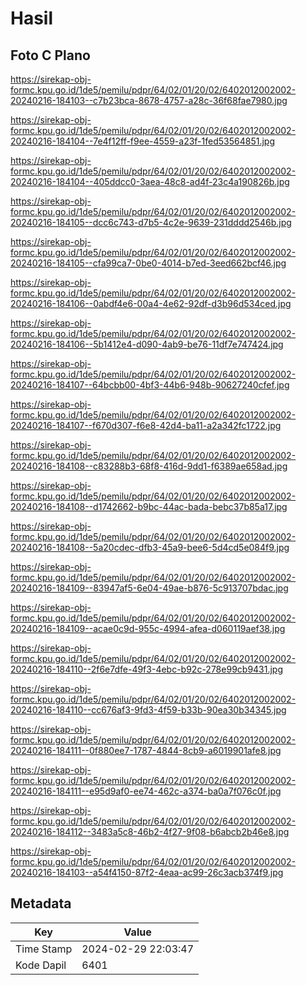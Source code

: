 # Hasil

## Foto C Plano

https://sirekap-obj-formc.kpu.go.id/1de5/pemilu/pdpr/64/02/01/20/02/6402012002002-20240216-184103--c7b23bca-8678-4757-a28c-36f68fae7980.jpg

https://sirekap-obj-formc.kpu.go.id/1de5/pemilu/pdpr/64/02/01/20/02/6402012002002-20240216-184104--7e4f12ff-f9ee-4559-a23f-1fed53564851.jpg

https://sirekap-obj-formc.kpu.go.id/1de5/pemilu/pdpr/64/02/01/20/02/6402012002002-20240216-184104--405ddcc0-3aea-48c8-ad4f-23c4a190826b.jpg

https://sirekap-obj-formc.kpu.go.id/1de5/pemilu/pdpr/64/02/01/20/02/6402012002002-20240216-184105--dcc6c743-d7b5-4c2e-9639-231dddd2546b.jpg

https://sirekap-obj-formc.kpu.go.id/1de5/pemilu/pdpr/64/02/01/20/02/6402012002002-20240216-184105--cfa99ca7-0be0-4014-b7ed-3eed662bcf46.jpg

https://sirekap-obj-formc.kpu.go.id/1de5/pemilu/pdpr/64/02/01/20/02/6402012002002-20240216-184106--0abdf4e6-00a4-4e62-92df-d3b96d534ced.jpg

https://sirekap-obj-formc.kpu.go.id/1de5/pemilu/pdpr/64/02/01/20/02/6402012002002-20240216-184106--5b1412e4-d090-4ab9-be76-11df7e747424.jpg

https://sirekap-obj-formc.kpu.go.id/1de5/pemilu/pdpr/64/02/01/20/02/6402012002002-20240216-184107--64bcbb00-4bf3-44b6-948b-90627240cfef.jpg

https://sirekap-obj-formc.kpu.go.id/1de5/pemilu/pdpr/64/02/01/20/02/6402012002002-20240216-184107--f670d307-f6e8-42d4-ba11-a2a342fc1722.jpg

https://sirekap-obj-formc.kpu.go.id/1de5/pemilu/pdpr/64/02/01/20/02/6402012002002-20240216-184108--c83288b3-68f8-416d-9dd1-f6389ae658ad.jpg

https://sirekap-obj-formc.kpu.go.id/1de5/pemilu/pdpr/64/02/01/20/02/6402012002002-20240216-184108--d1742662-b9bc-44ac-bada-bebc37b85a17.jpg

https://sirekap-obj-formc.kpu.go.id/1de5/pemilu/pdpr/64/02/01/20/02/6402012002002-20240216-184108--5a20cdec-dfb3-45a9-bee6-5d4cd5e084f9.jpg

https://sirekap-obj-formc.kpu.go.id/1de5/pemilu/pdpr/64/02/01/20/02/6402012002002-20240216-184109--83947af5-6e04-49ae-b876-5c913707bdac.jpg

https://sirekap-obj-formc.kpu.go.id/1de5/pemilu/pdpr/64/02/01/20/02/6402012002002-20240216-184109--acae0c9d-955c-4994-afea-d060119aef38.jpg

https://sirekap-obj-formc.kpu.go.id/1de5/pemilu/pdpr/64/02/01/20/02/6402012002002-20240216-184110--2f6e7dfe-49f3-4ebc-b92c-278e99cb9431.jpg

https://sirekap-obj-formc.kpu.go.id/1de5/pemilu/pdpr/64/02/01/20/02/6402012002002-20240216-184110--cc676af3-9fd3-4f59-b33b-90ea30b34345.jpg

https://sirekap-obj-formc.kpu.go.id/1de5/pemilu/pdpr/64/02/01/20/02/6402012002002-20240216-184111--0f880ee7-1787-4844-8cb9-a6019901afe8.jpg

https://sirekap-obj-formc.kpu.go.id/1de5/pemilu/pdpr/64/02/01/20/02/6402012002002-20240216-184111--e95d9af0-ee74-462c-a374-ba0a7f076c0f.jpg

https://sirekap-obj-formc.kpu.go.id/1de5/pemilu/pdpr/64/02/01/20/02/6402012002002-20240216-184112--3483a5c8-46b2-4f27-9f08-b6abcb2b46e8.jpg

https://sirekap-obj-formc.kpu.go.id/1de5/pemilu/pdpr/64/02/01/20/02/6402012002002-20240216-184103--a54f4150-87f2-4eaa-ac99-26c3acb374f9.jpg


## Metadata

| Key        | Value               |
| ---------- | ------------------- |
| Time Stamp | 2024-02-29 22:03:47 |
| Kode Dapil | 6401                |



